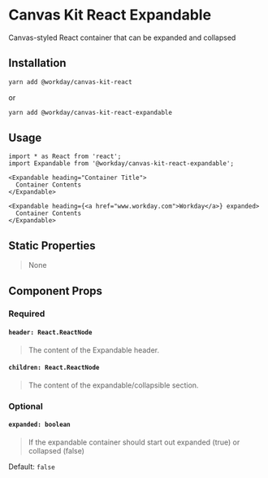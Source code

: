 # Canvas Kit React Expandable

Canvas-styled React container that can be expanded and collapsed

## Installation

```sh
yarn add @workday/canvas-kit-react
```

or

```sh
yarn add @workday/canvas-kit-react-expandable
```

## Usage

```tsx
import * as React from 'react';
import Expandable from '@workday/canvas-kit-react-expandable';

<Expandable heading="Container Title">
  Container Contents
</Expandable>

<Expandable heading={<a href="www.workday.com">Workday</a>} expanded>
  Container Contents
</Expandable>
```

## Static Properties

> None

## Component Props

### Required

#### `header: React.ReactNode`

> The content of the Expandable header.

#### `children: React.ReactNode`

> The content of the expandable/collapsible section.

### Optional

#### `expanded: boolean`

> If the expandable container should start out expanded (true) or collapsed (false)

Default: `false`
